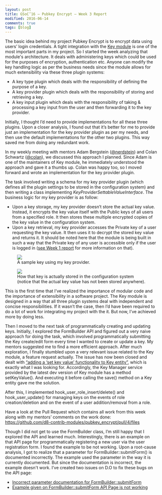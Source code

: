 ```yaml
---
layout: post
title: GSoC’16 – Pubkey Encrypt – Week 3 Report
modified: 2016-06-14
comments: true
tags: [blog]
---
```


The basic idea behind my project Pubkey Encrypt is to encrypt data using users’ login credentials. A tight integration with the <a href="https://www.drupal.org/project/key">Key module</a> is one of the most important parts in my project. So I started the week analyzing that module's architecture. It deals with administering keys which could be used for the purposes of encryption, authentication etc. Anyone can modify the key handling logic as per the business needs since the module allows for much extensibility via these three plugin systems:
* A key type plugin which deals with the responsibility of defining the purpose of a key.
* A key provider plugin which deals with the responsibility of storing and retrieving a key.
* A key input plugin which deals with the responsibility of taking & processing a key input from the user and then forwarding it to the key provider.

Initially, I thought I’d need to provide implementations for all these three plugins. Upon a closer analysis, I found out that it’s better for me to provide just an implementation for the key provider plugin as per my needs, and then use the default implementations for the other two plugins. This way saved me from doing any redundant work.

In my weekly meeting with mentors Adam Bergstein (<a href ='https://www.drupal.org/u/nerdstein'>@nerdstein</a>) and Colan Schwartz (<a href='https://www.drupal.org/u/colan'>@colan</a>), we discussed this approach I planned. Since Adam is one of the maintainers of Key module, he immediately understood the approach and gave it a thumbs up. Colan was happy too, so I moved forward and wrote an implementation for the key provider plugin.

The task involved writing a schema for my key provider plugin (which defines all the plugin settings to be stored in the configuration system) and then writing a class implementing <i>KeyProviderSettableValueInterface</i>. The business logic for my key provider is as follow:

* Upon a key storage, my key provider doesn’t store the actual key value. Instead, it encrypts the key value itself with the Public keys of all users from a specified role. It then stores these multiple encrypted copies of the key value in the configuration system.
* Upon a key retrieval, my key provider accesses the Private key of a user requesting the key value. It then uses it to decrypt the stored key value and returns it. It should be noted here that the module is being built in such a way that the Private key of any user is accessible only if the user is logged in (<a href="http://www.talhaparacha.com/gsoc-2016-week-1-report/">see Week 1 report</a> for more information on that).


<figure>
  <img src="http://www.talhaparacha.com/key-provider.png">
  <figcaption>
  A sample key using my key provider.
  </figcaption>
</figure>

<figure>
  <img src="http://www.talhaparacha.com/key-configuration.png">
  <figcaption>
  How that key is actually stored in the configuration system (notice that the actual key value has not been stored anywhere).
  </figcaption>
</figure>

This is the first time that I’ve realized the importance of modular code and the importance of extensibility in a software project. The Key module is designed in a way that all three plugin systems deal with independent and concise responsibilities. If it wasn’t the case, then I’d have been required to do a lot of work for integrating my project with the it. But now, I’ve achieved more by doing less.

Then I moved to the next task of programmatically creating and updating keys. Initially, I explored the FormBuilder API and figured out a very naive approach for doing the task, which involved programmatically submitting the Key create/edit form every time I wanted to create or update a key. My mentors suggested me to find a more efficient approach. After much exploration, I finally stumbled upon a very relevant issue related to the Key module, a feature request actually. The issue has now been closed and dealt with <a href="https://www.drupal.org/node/2693145">“adding a ‘set key value’ functionality to Key entity”</a>, which is exactly what I was looking for. Accordingly, the Key Manager service provided by the latest dev version of Key module has a method setKeyValue(). And executing it before calling the save() method on a Key entity gave me the solution.

After this, I implemented hook_user_role_insert/delete() and hook_user_update() for managing keys on the events of role creation/deletion and on the event of a user addition/removal from a role.

Have a look at the Pull Request which contains all work from this week along with my mentors’ comments on the work done: <a href="https://github.com/d8-contrib-modules/pubkey_encrypt/pull/4/files">https://github.com/d8-contrib-modules/pubkey_encrypt/pull/4/files</a>

Though I did not get to use the FormBuilder class, I’m still happy that I explored the API and learned much. Interestingly, there is an example on that API page for programmatically registering a new user via the user registration form. I found the example to be not working. Upon a root-cause analysis, I got to realize that a parameter for FormBuilder::submitForm() is documented incorrectly. The example used the parameter in the way it is currently documented. But since the documentation is incorrect, the example doesn't work. I’ve created two issues on D.O to fix these bugs on the API page:
* <a href="https://www.drupal.org/node/2747269">Incorrect parameter documentation for FormBuilder::submitForm</a>
* <a href="https://www.drupal.org/node/2747273">Example given on FormBuilder::submitForm API Page is not working</a>






